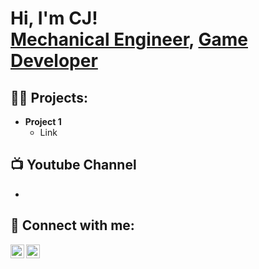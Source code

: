 <h1>Hi, I'm CJ! <br/><a href="https://www.linkedin.com/in/css21/">Mechanical Engineer</a>, <a href="https://www.youtube.com/@Jeev_">Game Developer</a>

<h2>👨‍💻 Projects:</h2>

- <b>Project 1 </b>
  - Link
    
<h2>📺 Youtube Channel</h2>

- 

<h2> 🤳 Connect with me:</h2>

[<img align="left" alt="JoshMadakor | YouTube" width="22px" src="https://cdn.jsdelivr.net/npm/simple-icons@v3/icons/youtube.svg" />][youtube]
[<img align="left" alt="JoshMadakor | LinkedIn" width="22px" src="https://cdn.jsdelivr.net/npm/simple-icons@v3/icons/linkedin.svg" />][linkedin]


[youtube]: https://www.youtube.com/@Jeev_
[linkedin]: https://www.linkedin.com/in/css21/


